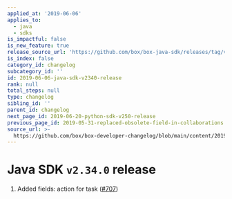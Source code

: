 ```yaml
---
applied_at: '2019-06-06'
applies_to:
  - java
  - sdks
is_impactful: false
is_new_feature: true
release_source_url: 'https://github.com/box/box-java-sdk/releases/tag/v2.34.0'
is_index: false
category_id: changelog
subcategory_id: ''
id: 2019-06-06-java-sdk-v2340-release
rank: null
total_steps: null
type: changelog
sibling_id: ''
parent_id: changelog
next_page_id: 2019-06-20-python-sdk-v250-release
previous_page_id: 2019-05-31-replaced-obsolete-field-in-collaborations
source_url: >-
  https://github.com/box/box-developer-changelog/blob/main/content/2019/06-06-java-sdk-v2340-release.md
---
```

# Java SDK `v2.34.0` release

1. Added fields: action for task ([#707](https://github.com/box/box-java-sdk/pull/707))